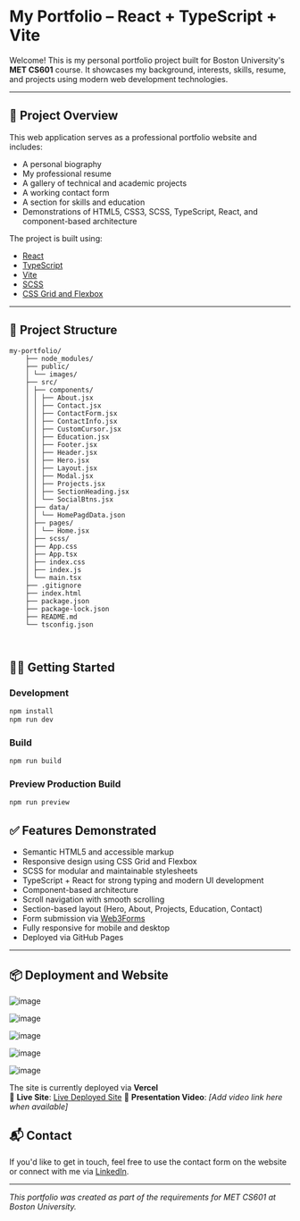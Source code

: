 # My Portfolio – React + TypeScript + Vite

Welcome! This is my personal portfolio project built for Boston University's **MET CS601** course. It showcases my background, interests, skills, resume, and projects using modern web development technologies.

---

## 🚀 Project Overview

This web application serves as a professional portfolio website and includes:

- A personal biography  
- My professional resume  
- A gallery of technical and academic projects  
- A working contact form  
- A section for skills and education  
- Demonstrations of HTML5, CSS3, SCSS, TypeScript, React, and component-based architecture

The project is built using:

- [React](https://reactjs.org/)
- [TypeScript](https://www.typescriptlang.org/)
- [Vite](https://vitejs.dev/)
- [SCSS](https://sass-lang.com/)
- [CSS Grid and Flexbox](https://developer.mozilla.org/en-US/docs/Web/CSS/CSS_Grid_Layout)

---

## 📂 Project Structure



```plaintext
my-portfolio/
    ├── node_modules/
    ├── public/
    │ └── images/
    ├── src/
    │ ├── components/
    │ │ ├── About.jsx
    │ │ ├── Contact.jsx
    │ │ ├── ContactForm.jsx
    │ │ ├── ContactInfo.jsx
    │ │ ├── CustomCursor.jsx
    │ │ ├── Education.jsx
    │ │ ├── Footer.jsx
    │ │ ├── Header.jsx
    │ │ ├── Hero.jsx
    │ │ ├── Layout.jsx
    │ │ ├── Modal.jsx
    │ │ ├── Projects.jsx
    │ │ ├── SectionHeading.jsx
    │ │ └── SocialBtns.jsx
    │ ├── data/
    │ │ └── HomePagdData.json
    │ ├── pages/
    │ │ └── Home.jsx
    │ ├── scss/
    │ ├── App.css
    │ ├── App.tsx
    │ ├── index.css
    │ ├── index.js
    │ └── main.tsx
    ├── .gitignore
    ├── index.html
    ├── package.json
    ├── package-lock.json
    ├── README.md
    └── tsconfig.json
  


```

## 🧑‍💻 Getting Started

### Development

```bash
npm install
npm run dev
```

### Build

```bash
npm run build
```

### Preview Production Build

```bash
npm run preview
```

## ✅ Features Demonstrated

- Semantic HTML5 and accessible markup  
- Responsive design using CSS Grid and Flexbox  
- SCSS for modular and maintainable stylesheets  
- TypeScript + React for strong typing and modern UI development  
- Component-based architecture  
- Scroll navigation with smooth scrolling  
- Section-based layout (Hero, About, Projects, Education, Contact)  
- Form submission via [Web3Forms](https://web3forms.com/)  
- Fully responsive for mobile and desktop  
- Deployed via GitHub Pages  

---

## 📦 Deployment and Website


![image](https://github.com/user-attachments/assets/f324f703-a186-49f9-8cee-4c6bd9f49712)

![image](https://github.com/user-attachments/assets/de70b930-1362-4d9e-b1b8-ab7c40757f11)

![image](https://github.com/user-attachments/assets/173738c1-77bb-40c5-bdf8-8032149a9229)

![image](https://github.com/user-attachments/assets/17aba867-2fde-426c-b351-b6c2dc1bf706)

![image](https://github.com/user-attachments/assets/bfad5e4b-ceeb-4027-ba01-b197ed91c328)




The site is currently deployed via **Vercel**  
🔗 **Live Site**: [Live Deployed Site](https://my-portfolio-eapy.vercel.app/)
🎥 **Presentation Video**: _[Add video link here when available]_



## 📬 Contact

If you'd like to get in touch, feel free to use the contact form on the website or connect with me via [LinkedIn](https://www.linkedin.com/in/cristian-estiben-reyes/).

---

_This portfolio was created as part of the requirements for MET CS601 at Boston University._
